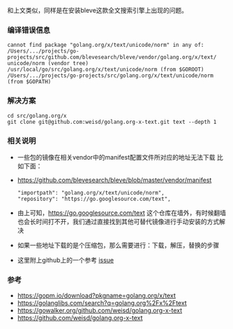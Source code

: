 和上文类似，同样是在安装bleve这款全文搜索引擎上出现的问题。

### __编译错误信息__

```
cannot find package "golang.org/x/text/unicode/norm" in any of:
/Users/.../projects/go-projects/src/github.com/blevesearch/bleve/vendor/golang.org/x/text/
unicode/norm (vendor tree)
/usr/local/go/src/golang.org/x/text/unicode/norm (from $GOROOT)
/Users/.../projects/go-projects/src/golang.org/x/text/unicode/norm (from $GOPATH)
```

### __解决方案__
```
cd src/golang.org/x
git clone git@github.com:weisd/golang.org-x-text.git text --depth 1
```

### __相关说明__

- 一些包的镜像在相关vendor中的manifest配置文件所对应的地址无法下载 比如下面：
- https://github.com/blevesearch/bleve/blob/master/vendor/manifest
    ```
    "importpath": "golang.org/x/text/unicode/norm",
    "repository": "https://go.googlesource.com/text",
    ```

- 由上可知，https://go.googlesource.com/text 这个仓库在墙外，有时候翻墙也会长时间打不开，我们通过直接找到其他可替代镜像进行手动安装的方式解决
- 如果一些地址下载的是个压缩包，那么需要进行：下载，解压，替换的步骤
- 这里附上github上的一个参考 [issue](https://github.com/blevesearch/bleve-explorer/issues/11) 

### __参考__
- https://gopm.io/download?pkgname=golang.org/x/text
- https://golanglibs.com/search?q=golang.org%2Fx%2Ftext
- https://gowalker.org/github.com/weisd/golang.org-x-text
- https://github.com/weisd/golang.org-x-text